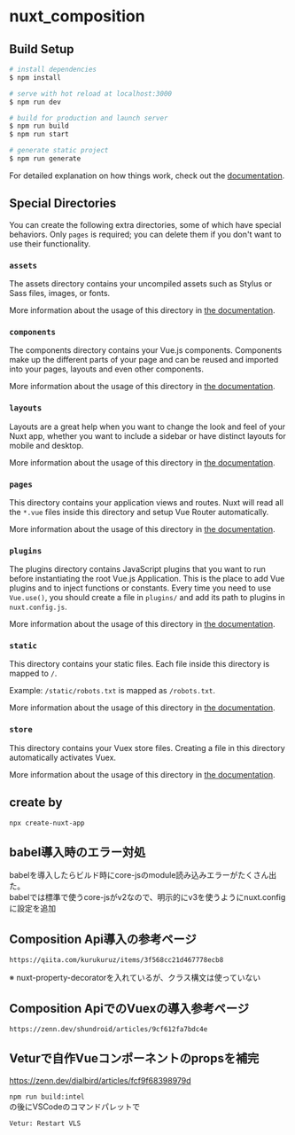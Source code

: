 # nuxt_composition

## Build Setup

```bash
# install dependencies
$ npm install

# serve with hot reload at localhost:3000
$ npm run dev

# build for production and launch server
$ npm run build
$ npm run start

# generate static project
$ npm run generate
```

For detailed explanation on how things work, check out the [documentation](https://nuxtjs.org).

## Special Directories

You can create the following extra directories, some of which have special behaviors. Only `pages` is required; you can delete them if you don't want to use their functionality.

### `assets`

The assets directory contains your uncompiled assets such as Stylus or Sass files, images, or fonts.

More information about the usage of this directory in [the documentation](https://nuxtjs.org/docs/2.x/directory-structure/assets).

### `components`

The components directory contains your Vue.js components. Components make up the different parts of your page and can be reused and imported into your pages, layouts and even other components.

More information about the usage of this directory in [the documentation](https://nuxtjs.org/docs/2.x/directory-structure/components).

### `layouts`

Layouts are a great help when you want to change the look and feel of your Nuxt app, whether you want to include a sidebar or have distinct layouts for mobile and desktop.

More information about the usage of this directory in [the documentation](https://nuxtjs.org/docs/2.x/directory-structure/layouts).

### `pages`

This directory contains your application views and routes. Nuxt will read all the `*.vue` files inside this directory and setup Vue Router automatically.

More information about the usage of this directory in [the documentation](https://nuxtjs.org/docs/2.x/get-started/routing).

### `plugins`

The plugins directory contains JavaScript plugins that you want to run before instantiating the root Vue.js Application. This is the place to add Vue plugins and to inject functions or constants. Every time you need to use `Vue.use()`, you should create a file in `plugins/` and add its path to plugins in `nuxt.config.js`.

More information about the usage of this directory in [the documentation](https://nuxtjs.org/docs/2.x/directory-structure/plugins).

### `static`

This directory contains your static files. Each file inside this directory is mapped to `/`.

Example: `/static/robots.txt` is mapped as `/robots.txt`.

More information about the usage of this directory in [the documentation](https://nuxtjs.org/docs/2.x/directory-structure/static).

### `store`

This directory contains your Vuex store files. Creating a file in this directory automatically activates Vuex.

More information about the usage of this directory in [the documentation](https://nuxtjs.org/docs/2.x/directory-structure/store).


## create by

```
npx create-nuxt-app
```

## babel導入時のエラー対処

babelを導入したらビルド時にcore-jsのmodule読み込みエラーがたくさん出た。  
babelでは標準で使うcore-jsがv2なので、明示的にv3を使うようにnuxt.configに設定を追加

## Composition Api導入の参考ページ

```https://qiita.com/kurukuruz/items/3f568cc21d467778ecb8```

※ nuxt-property-decoratorを入れているが、クラス構文は使っていない

## Composition ApiでのVuexの導入参考ページ

```https://zenn.dev/shundroid/articles/9cf612fa7bdc4e```

## Veturで自作Vueコンポーネントのpropsを補完

https://zenn.dev/dialbird/articles/fcf9f68398979d

```npm run build:intel```  
の後にVSCodeのコマンドパレットで  

```Vetur: Restart VLS```
